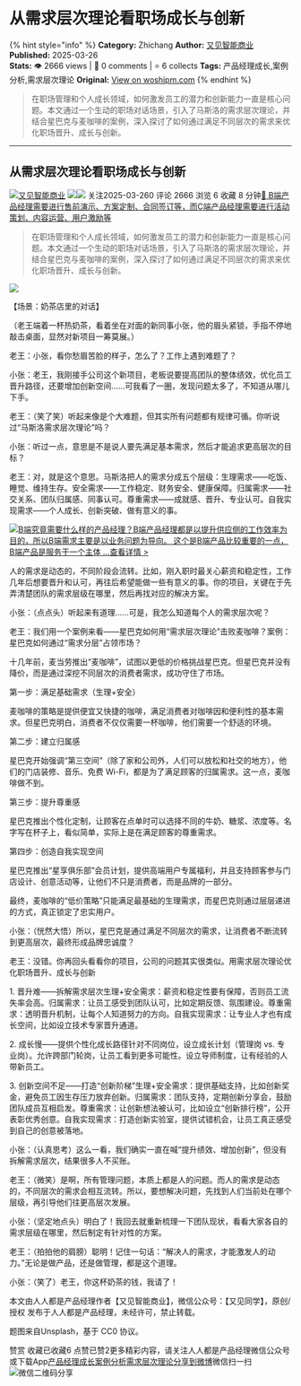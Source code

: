 # 从需求层次理论看职场成长与创新
{% hint style="info" %}
**Category:** Zhichang
**Author:** [又见智能商业](https://www.woshipm.com/u/666192)
**Published:** 2025-03-26  
**Stats:** 👁️ 2666 views | 💬 0 comments | ⭐ 6 collects
**Tags:** 产品经理成长,案例分析,需求层次理论
**Original:** [View on woshipm.com](https://www.woshipm.com/zhichang/6197562.html)
{% endhint %}
> 在职场管理和个人成长领域，如何激发员工的潜力和创新能力一直是核心问题。本文通过一个生动的职场对话场景，引入了马斯洛的需求层次理论，并结合星巴克与麦咖啡的案例，深入探讨了如何通过满足不同层次的需求来优化职场晋升、成长与创新。

---

## 从需求层次理论看职场成长与创新

[![](https://static.woshipm.com/pmapp_avatar_20230131021142_2632.jpeg?imageView2/1/w/72/h/72/q/100)](https://www.woshipm.com/u/666192)[又见智能商业](https://www.woshipm.com/u/666192) ![](https://static.woshipm.com/tag/1121_1@2x.png)![](https://static.woshipm.com/tag/2104_1@2x.png) 关注2025-03-260 评论 2666 浏览 6 收藏 8 分钟[🔗 B端产品经理需要进行售前演示、方案定制、合同签订等，而C端产品经理需要进行活动策划、内容运营、用户激励等](https://ke.qidianla.com/courses/bcpm)

> 在职场管理和个人成长领域，如何激发员工的潜力和创新能力一直是核心问题。本文通过一个生动的职场对话场景，引入了马斯洛的需求层次理论，并结合星巴克与麦咖啡的案例，深入探讨了如何通过满足不同层次的需求来优化职场晋升、成长与创新。

![](https://image.woshipm.com/2023/07/07/47099fa8-1c97-11ee-816e-00163e0b5ff3.jpg)

【场景：奶茶店里的对话】

（老王端着一杯热奶茶，看着坐在对面的新同事小张，他的眉头紧锁，手指不停地敲击桌面，显然对新项目一筹莫展。）

老王：小张，看你愁眉苦脸的样子，怎么了？工作上遇到难题了？

小张：老王，我刚接手公司这个新项目，老板说要提高团队的整体绩效，优化员工晋升路径，还要增加创新空间……可我看了一圈，发现问题太多了，不知道从哪儿下手。

老王：（笑了笑）听起来像是个大难题，但其实所有问题都有规律可循。你听说过“马斯洛需求层次理论”吗？

小张：听过一点，意思是不是说人要先满足基本需求，然后才能追求更高层次的目标？

老王：对，就是这个意思。马斯洛把人的需求分成五个层级：生理需求——吃饭、睡觉、维持生存。安全需求——工作稳定、财务安全、健康保障。归属需求——社交关系、团队归属感、同事认可。尊重需求——成就感、晋升、专业认可。自我实现需求——个人成长、创新突破、做有意义的事。

[![](https://image.woshipm.com/2023/08/02/f7cafd68-30e3-11ee-9da3-00163e0b5ff3.png)B端究竟需要什么样的产品经理？B端产品经理都是以提升供应侧的工作效率为目的，所以B端需求主要是以业务问题为导向。 这个是B端产品比较重要的一点，B端产品是服务于一个主体 ...查看详情 >](https://ke.qidianla.com/courses/bcpm)

人的需求是动态的，不同阶段会流转。比如，刚入职时最关心薪资和稳定性，工作几年后想要晋升和认可，再往后希望能做一些有意义的事。你的项目，关键在于先弄清楚团队的需求层级在哪里，然后再找对应的解决方案。

小张：（点点头）听起来有道理……可是，我怎么知道每个人的需求层次呢？

老王：我们用一个案例来看——星巴克如何用“需求层次理论”击败麦咖啡？案例：星巴克如何通过“需求分层”占领市场？

十几年前，麦当劳推出“麦咖啡”，试图以更低的价格挑战星巴克。但星巴克并没有降价，而是通过深挖不同层次的消费者需求，成功守住了市场。

第一步：满足基础需求（生理+安全）

麦咖啡的策略是提供便宜又快捷的咖啡，满足消费者对咖啡因和便利性的基本需求。但星巴克明白，消费者不仅仅需要一杯咖啡，他们需要一个舒适的环境。

第二步：建立归属感

星巴克开始强调“第三空间”（除了家和公司外，人们可以放松和社交的地方），他们的门店装修、音乐、免费 Wi-Fi，都是为了满足顾客的归属需求。这一点，麦咖啡做不到。

第三步：提升尊重感

星巴克推出个性化定制，让顾客在点单时可以选择不同的牛奶、糖浆、浓度等。名字写在杯子上，看似简单，实际上是在满足顾客的尊重需求。

第四步：创造自我实现空间

星巴克推出“星享俱乐部”会员计划，提供高端用户专属福利，并且支持顾客参与门店设计、创意活动等，让他们不只是消费者，而是品牌的一部分。

最终，麦咖啡的“低价策略”只能满足最基础的生理需求，而星巴克则通过层层递进的方式，真正锁定了忠实用户。

小张：（恍然大悟）所以，星巴克是通过满足不同层次的需求，让消费者不断流转到更高层次，最终形成品牌忠诚度？

老王：没错。你再回头看看你的项目，公司的问题其实很类似。用需求层次理论优化职场晋升、成长与创新

1\. 晋升难——拆解需求层次生理+安全需求：薪资和稳定性要有保障，否则员工流失率会高。归属需求：让员工感受到团队认可，比如定期反馈、氛围建设。尊重需求：透明晋升机制，让每个人知道努力的方向。自我实现需求：让专业人才也有成长空间，比如设立技术专家晋升通道。

2\. 成长慢——提供个性化成长路径针对不同岗位，设立成长计划（管理岗 vs. 专业岗）。允许跨部门轮岗，让员工看到更多可能性。设立导师制度，让有经验的人带新员工。

3\. 创新空间不足——打造“创新阶梯”生理+安全需求：提供基础支持，比如创新奖金，避免员工因生存压力放弃创新。归属需求：团队支持，定期创新分享会，鼓励团队成员互相启发。尊重需求：让创新想法被认可，比如设立“创新排行榜”，公开表彰优秀创意。自我实现需求：打造创新实验室，提供试错机会，让员工真正感受到自己的创意被落地。

小张：（认真思考）这么一看，我们确实一直在喊“提升绩效、增加创新”，但没有拆解需求层次，结果很多人不买账。

老王：（微笑）是啊，所有管理问题，本质上都是人的问题。而人的需求是动态的，不同层次的需求会相互流转。所以，要想解决问题，先找到人们当前处在哪个层级，再引导他们往更高层次发展。

小张：（坚定地点头）明白了！我回去就重新梳理一下团队现状，看看大家各自的需求层级在哪里，然后制定有针对性的方案。

老王：（拍拍他的肩膀）聪明！记住一句话：“解决人的需求，才能激发人的动力。”无论是做产品，还是做管理，都是这个道理。

小张：（笑了）老王，你这杯奶茶的钱，我请了！

本文由人人都是产品经理作者【又见智能商业】，微信公众号：【又见同学】，原创/授权 发布于人人都是产品经理，未经许可，禁止转载。

题图来自Unsplash，基于 CC0 协议。

赞赏 收藏已收藏6 点赞已赞2更多精彩内容，请关注人人都是产品经理微信公众号或下载App[产品经理成长](https://www.woshipm.com/tag/%e4%ba%a7%e5%93%81%e7%bb%8f%e7%90%86%e6%88%90%e9%95%bf)[案例分析](https://www.woshipm.com/tag/%e6%a1%88%e4%be%8b%e5%88%86%e6%9e%90)[需求层次理论](https://www.woshipm.com/tag/%e9%9c%80%e6%b1%82%e5%b1%82%e6%ac%a1%e7%90%86%e8%ae%ba)[分享到微博](https://service.weibo.com/share/share.php?appkey=2775287854&title=从需求层次理论看职场成长与创新&url=https://www.woshipm.com/zhichang/6197562.html&pic=https://image.woshipm.com/2023/07/07/47099fa8-1c97-11ee-816e-00163e0b5ff3.jpg)微信扫一扫![微信二维码](https://api.pwmqr.com/qrcode/create/?url=https://www.woshipm.com/zhichang/6197562.html)分享